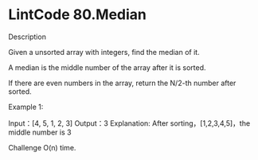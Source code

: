 # LintCode 80.Median 

Description

Given a unsorted array with integers, find the median of it.

A median is the middle number of the array after it is sorted.

If there are even numbers in the array, return the N/2-th number after sorted.

Example 1:

Input：[4, 5, 1, 2, 3]
Output：3
Explanation:
After sorting，[1,2,3,4,5]，the middle number is 3

Challenge
O(n) time.

